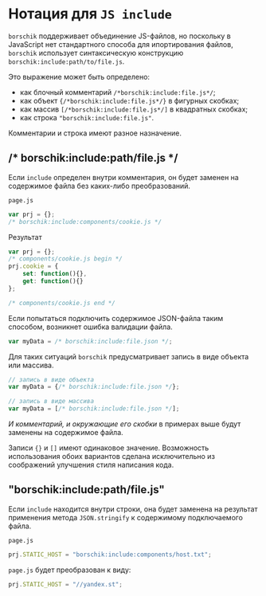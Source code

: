 # Нотация для `JS include`

`borschik` поддерживает объединение JS-файлов, но поскольку в JavaScript нет стандартного способа для ипортирования файлов, `borschik` использует синтаксическую конструкцию `borschik:include:path/to/file.js`.

Это выражение может быть определено:
* как блочный комментарий `/*borschik:include:file.js*/`;
* как объект `{/*borschik:include:file.js*/}` в фигурных скобках;
* как массив `[/*borschik:include:file.js*/]` в квадратных скобках;
* как строка `"borschik:include:file.js"`.

Комментарии и строка имеют разное назначение.

## /* borschik:include:path/file.js */
Если `include` определен внутри комментария, он будет заменен на содержимое файла без каких-либо преобразований.

`page.js`
```js
var prj = {};
/* borschik:include:components/cookie.js */
```

Результат
```js
var prj = {};
/* components/cookie.js begin */
prj.cookie = {
    set: function(){},
    get: function(){}
};

/* components/cookie.js end */
```

Если попытаться подключить содержимое JSON-файла таким способом, возникнет ошибка валидации файла.
```js
var myData = /* borschik:include:file.json */;
```

Для таких ситуаций `borschik` предусматривает запись в виде объекта или массива.
```js
// запись в виде объекта
var myData = {/* borschik:include:file.json */};
```

```js
// запись в виде массива
var myData = [/* borschik:include:file.json */];
```

*И комментарий, и окружающие его скобки* в примерах выше будут заменены на содержимое файла.

Записи `{}` и `[]` имеют одинаковое значение. Возможность использования обоих вариантов сделана исключительно из соображений улучшения стиля написания кода.

## "borschik:include:path/file.js"
Если `include` находится внутри строки, она будет заменена на результат применения метода `JSON.stringify` к содержимому подключаемого файла.

`page.js`
```js
prj.STATIC_HOST = "borschik:include:components/host.txt";
```

`page.js` будет преобразован к виду:
```js
prj.STATIC_HOST = "//yandex.st";
```
